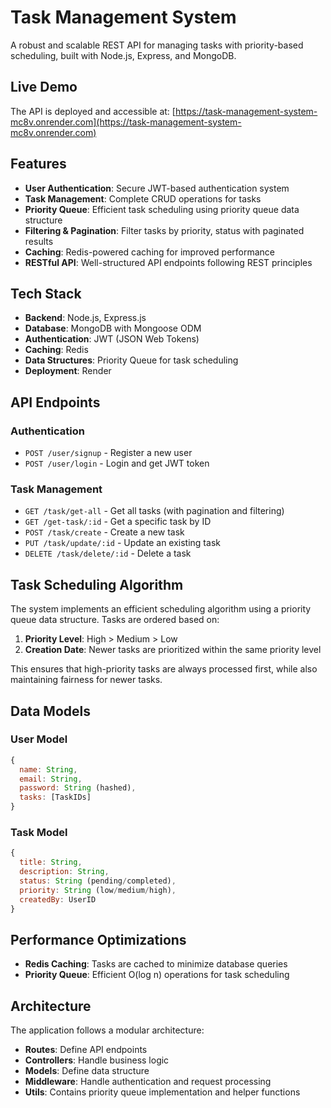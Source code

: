 # Task Management System

A robust and scalable REST API for managing tasks with priority-based scheduling, built with Node.js, Express, and MongoDB.

## Live Demo

The API is deployed and accessible at: [https://task-management-system-mc8v.onrender.com](https://task-management-system-mc8v.onrender.com)

## Features

- **User Authentication**: Secure JWT-based authentication system
- **Task Management**: Complete CRUD operations for tasks
- **Priority Queue**: Efficient task scheduling using priority queue data structure
- **Filtering & Pagination**: Filter tasks by priority, status with paginated results
- **Caching**: Redis-powered caching for improved performance
- **RESTful API**: Well-structured API endpoints following REST principles

## Tech Stack

- **Backend**: Node.js, Express.js
- **Database**: MongoDB with Mongoose ODM
- **Authentication**: JWT (JSON Web Tokens)
- **Caching**: Redis
- **Data Structures**: Priority Queue for task scheduling
- **Deployment**: Render

## API Endpoints

### Authentication

- `POST /user/signup` - Register a new user
- `POST /user/login` - Login and get JWT token

### Task Management

- `GET /task/get-all` - Get all tasks (with pagination and filtering)
- `GET /get-task/:id` - Get a specific task by ID
- `POST /task/create` - Create a new task
- `PUT /task/update/:id` - Update an existing task
- `DELETE /task/delete/:id` - Delete a task

## Task Scheduling Algorithm

The system implements an efficient scheduling algorithm using a priority queue data structure. Tasks are ordered based on:

1. **Priority Level**: High > Medium > Low
2. **Creation Date**: Newer tasks are prioritized within the same priority level

This ensures that high-priority tasks are always processed first, while also maintaining fairness for newer tasks.

## Data Models

### User Model

```javascript
{
  name: String,
  email: String,
  password: String (hashed),
  tasks: [TaskIDs]
}
```

### Task Model

```javascript
{
  title: String,
  description: String,
  status: String (pending/completed),
  priority: String (low/medium/high),
  createdBy: UserID
}
```

## Performance Optimizations

- **Redis Caching**: Tasks are cached to minimize database queries
- **Priority Queue**: Efficient O(log n) operations for task scheduling

## Architecture

The application follows a modular architecture:

- **Routes**: Define API endpoints
- **Controllers**: Handle business logic
- **Models**: Define data structure
- **Middleware**: Handle authentication and request processing
- **Utils**: Contains priority queue implementation and helper functions

